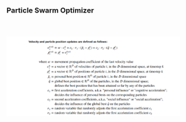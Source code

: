 ### Particle Swarm Optimizer
<br>
<br>

<img src="../media/particle_swarm_formula.png" width=80% height=auto/>
